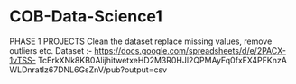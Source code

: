 # COB-Data-Science1
PHASE 1 PROJECTS
Clean the dataset replace missing values, remove outliers etc.
Dataset :- https://docs.google.com/spreadsheets/d/e/2PACX-1vTSS- TcErkXNk8KB0AlijhitwetxeHD2M3R0HJl2QPMAyFq0fxFX4PFKnzA WLDnratIz67DNL6GsZnV/pub?output=csv

